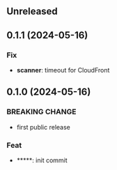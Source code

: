 ## Unreleased

## 0.1.1 (2024-05-16)

### Fix

- **scanner**: timeout for CloudFront

## 0.1.0 (2024-05-16)

### BREAKING CHANGE

- first public release

### Feat

- *****: init commit
